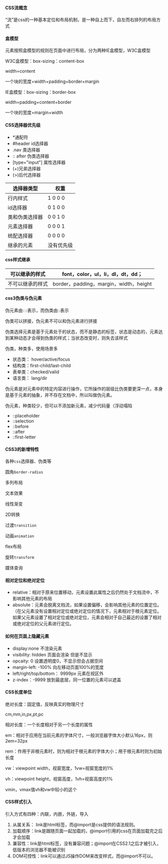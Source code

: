 #### CSS流概念

“流”是css的一种基本定位和布局机制，是一种自上而下，自左而右排列的布局方式



#### 盒模型

元素按照盒模型的规则在页面中进行布局，分为两种IE盒模型，W3C盒模型

W3C盒模型：box-sizing：content-box

width=content

一个块的宽度=width+padding+border+margin

IE盒模型：box-sizing：border-box

width=padding+content+border

一个块的宽度=margin+width



#### CSS选择器优先级

* *通配符
* #header id选择器
* .nav 类选择器
* :: after 伪类选择器
* [type="input"] 属性选择器
* (+)兄弟选择器
* (>)后代选择器

| 选择器类型     | 权重       |
| -------------- | ---------- |
| 行内样式       | 1 0 0 0    |
| id选择器       | 0 1 0 0    |
| 类和伪类选择器 | 0 0 1 0    |
| 元素选择器     | 0 0 0 1    |
| 统配选择器     | 0 0 0 0    |
| 继承的元素     | 没有优先级 |



#### css样式继承

| 可以继承的样式   | font，color，ul，li，dl，dt，dd；      |
| ---------------- | -------------------------------------- |
| 不可以继承的样式 | border，padding，margin，width，height |



#### css3伪类与伪元素

伪元素由`::`表示，而伪类由`:`表示

伪类可以拼接，伪元素不可以和伪元素进行拼接

伪类选择元素是基于元素处于的状态，而不是静态的标签，状态是动态的，元素达到某种动态才会得到伪类的样式；当状态改变时，则失去该样式

伪类，种类多，使用场景多

* 状态类： hover/active/focus
* 结构类：first-child/last-child
* 表单类：checked/valid
* 语言类： lang/dir



伪元素是对元素中的特定内容进行操作，它所操作的层级比伪类要更深一点，本身是基于元素的抽象，并不存在文档中，所以叫做伪元素。

伪元素，种类较少，但可以不添加新元素，减少代码量（浮动塌陷

* ::placeholder
* ::selection
* ::before
* ::after
* ::first-letter



#### CSS3的新增特性

各种`css`选择器、伪类等

圆角`border-radius`

多列布局

文本效果

线性渐变

2D转换

过渡`transition`

动画`animation`

flex布局

旋转`transform`

媒体查询



#### 相对定位和绝对定位

* relative：相对于原来位置移动，元素设置此属性之后仍然处于文档流中，不影响其他元素的布局
* absolute：元素会脱离文档流，如果设置偏移，会影响其他元素的位置定位。（在父元素没有设置相对定位或绝对定位的情况下，元素相对于根元素定位。如果父元素设置了相对定位或绝对定位，元素会相对于自己最近的设置了相对或绝对定位的父元素进行定位。



#### 如何在页面上隐藏元素

- display:none  不渲染元素
- visibility: hidden 页面会渲染 但是不显示
- opcaity: 0 设置透明度0，不显示但会占据空间
- margin-left: -100% 向左移动页面100%的宽度
- left/right/top/bottom： 9999px 元素在视区外
- z-index：-9999 放到最底层，同一位置的元素可以遮盖



#### CSS长度单位

绝对长度：固定值，反映真实的物理尺寸

cm,mm,in,px,pt,pc

相对长度：一个长度相对于另一个长度的属性

em：相对于应用在当前元素的字体尺寸，一般浏览器字体大小默认16px，则2em=32px

rem：作用于非根元素时，则为相对于根元素的字体大小；用于根元素时则为初始长度

vw：viewpoint width，视窗宽度，1vw=视窗宽度的1%

vh：viewpoint height，视窗高度，1vh=视窗高度的1%

vmin，vmax值vh和vw中较小的这个



#### CSS样式引入

引入方式有四种：内联，内嵌，外链，导入

1.  从属关系： link是html标签，而@import是css提供的语法规则。
2.  加载顺序：link是跟随页面一起加载的，@import引用的css在页面加载完之后才会加载
3.  兼容性：link是html标签，没有兼容问题；@import在CSS2.1之后才被引入，低版本的浏览器不能被识别
4.  DOM可控性：link可以通过JS操作DOM来改变样式，而@import不可以。